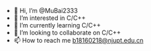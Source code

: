 - 👋 Hi, I’m @MuBai2333
- 👀 I’m interested in C/C++
- 🌱 I’m currently learning C/C++
- 💞️ I’m looking to collaborate on C/C++
- 📫 How to reach me b18160218@njupt.edu.cn

<!---
MuBai2333/MuBai2333 is a ✨ special ✨ repository because its `README.md` (this file) appears on your GitHub profile.
You can click the Preview link to take a look at your changes.
--->
